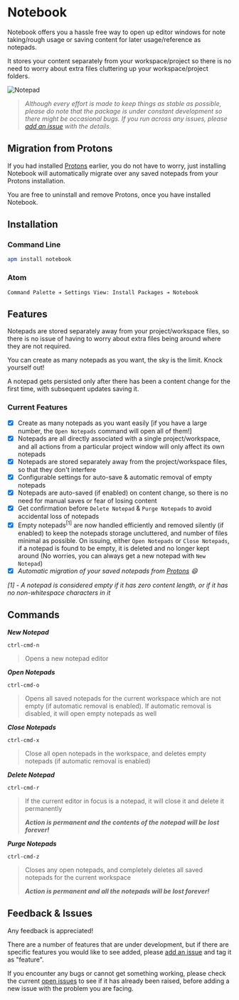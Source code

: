 # Notebook

Notebook offers you a hassle free way to open up editor windows for note taking/rough usage or saving content for later usage/reference as notepads.

It stores your content separately from your workspace/project so there is no need to worry about extra files cluttering up your workspace/project folders.

![Notepad](https://github.com/skulled/notebook/raw/master/docs/assets/images/notepad.png)

> _Although every effort is made to keep things as stable as possible, please do note that the package is under constant development so there might be occasional bugs. If you run across any issues, please [add an issue](https://github.com/skulled/notebook/issues/new) with the details._

## Migration from Protons

If you had installed [Protons](https://atom.io/packages/protons) earlier, you do not have to worry, just installing Notebook will automatically migrate over any saved notepads from your Protons installation.

You are free to uninstall and remove Protons, once you have installed Notebook.

## Installation

### Command Line

```bash
apm install notebook
```

### Atom

```
Command Palette ➔ Settings View: Install Packages ➔ Notebook
```

## Features

Notepads are stored separately away from your project/workspace files, so there is no issue of having to worry about extra files being around where they are not required.

You can create as many notepads as you want, the sky is the limit. Knock yourself out!

A notepad gets persisted only after there has been a content change for the first time, with subsequent updates saving it.

### Current Features

- [x] Create as many notepads as you want easily [if you have a large number, the `Open Notepads` command will open all of them!]
- [x] Notepads are all directly associated with a single project/workspace, and all actions from a particular project window will only affect its own notepads
- [x] Notepads are stored separately away from the project/workspace files, so that they don't interfere
- [x] Configurable settings for auto-save & automatic removal of empty notepads
- [x] Notepads are auto-saved (if enabled) on content change, so there is no need for manual saves or fear of losing content
- [x] Get confirmation before `Delete Notepad` & `Purge Notepads` to avoid accidental loss of notepads
- [x] Empty notepads<sup>[1]</sup> are now handled efficiently and removed silently (if enabled) to keep the notepads storage uncluttered, and number of files minimal as possible. On issuing, either `Open Notepads` or `Close Notepads`, if a notepad is found to be empty, it is deleted and no longer kept around (No worries, you can always get a new notepad with `New Notepad`)
- [x] _Automatic migration of your saved notepads from [Protons](https://atom.io/packages/protons) :smile:_

_[1] - A notepad is considered empty if it has zero content length, or if it has no non-whitespace characters in it_

## Commands

**_New Notepad_**

```
ctrl-cmd-n
```

> Opens a new notepad editor

**_Open Notepads_**

```
ctrl-cmd-o
```

> Opens all saved notepads for the current workspace which are not empty (if automatic removal is enabled). If automatic removal is disabled, it will open empty notepads as well

**_Close Notepads_**

```
ctrl-cmd-x
```

> Close all open notepads in the workspace, and deletes empty notepads (if automatic removal is enabled)

**_Delete Notepad_**

```
ctrl-cmd-r
```

> If the current editor in focus is a notepad, it will close it and delete it permanently
>
> **_Action is permanent and the contents of the notepad will be lost forever!_**

**_Purge Notepads_**

```
ctrl-cmd-z
```

> Closes any open notepads, and completely deletes all saved notepads for the current workspace
>
> **_Action is permanent and all the notepads will be lost forever!_**

## Feedback & Issues

Any feedback is appreciated!

There are a number of features that are under development, but if there are specific features you would like to see added, please [add an issue](https://github.com/skulled/notebook/issues/new) and tag it as "feature".

If you encounter any bugs or cannot get something working, please check the current [open issues](https://github.com/skulled/notebook/issues) to see if it has already been raised, before adding a new issue with the problem you are facing.